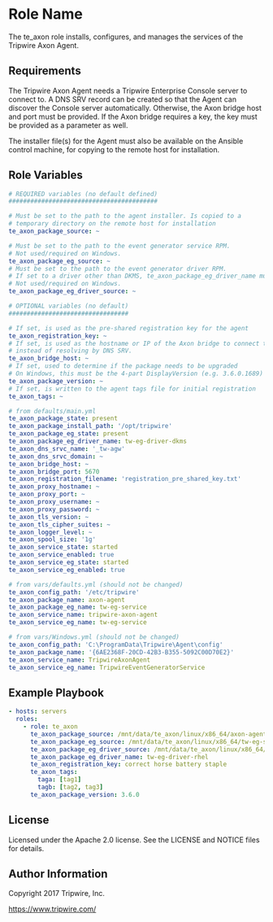 Role Name
=========

The te_axon role installs, configures, and manages the services of the
Tripwire Axon Agent.

Requirements
------------

The Tripwire Axon Agent needs a Tripwire Enterprise Console server
to connect to. A DNS SRV record can be created so that the Agent can discover
the Console server automatically. Otherwise, the Axon bridge host and port must be provided.
If the Axon bridge requires a key, the key must be provided as a parameter as well.

The installer file(s) for the Agent must also be available on the Ansible
control machine, for copying to the remote host for installation.

Role Variables
--------------

```yaml
# REQUIRED variables (no default defined)
#########################################

# Must be set to the path to the agent installer. Is copied to a
# temporary directory on the remote host for installation
te_axon_package_source: ~

# Must be set to the path to the event generator service RPM.
# Not used/required on Windows.
te_axon_package_eg_source: ~
# Must be set to the path to the event generator driver RPM.
# If set to a driver other than DKMS, te_axon_package_eg_driver_name must also be set.
# Not used/required on Windows.
te_axon_package_eg_driver_source: ~

# OPTIONAL variables (no default)
#################################

# If set, is used as the pre-shared registration key for the agent
te_axon_registration_key: ~
# If set, is used as the hostname or IP of the Axon bridge to connect to
# instead of resolving by DNS SRV.
te_axon_bridge_host: ~
# If set, used to determine if the package needs to be upgraded
# On Windows, this must be the 4-part DisplayVersion (e.g. 3.6.0.1689)
te_axon_package_version: ~
# If set, is written to the agent tags file for initial registration
te_axon_tags: ~

# from defaults/main.yml
te_axon_package_state: present
te_axon_package_install_path: '/opt/tripwire'
te_axon_package_eg_state: present
te_axon_package_eg_driver_name: tw-eg-driver-dkms
te_axon_dns_srvc_name: '_tw-agw'
te_axon_dns_srvc_domain: ~
te_axon_bridge_host: ~
te_axon_bridge_port: 5670
te_axon_registration_filename: 'registration_pre_shared_key.txt'
te_axon_proxy_hostname: ~
te_axon_proxy_port: ~
te_axon_proxy_username: ~
te_axon_proxy_password: ~
te_axon_tls_version: ~
te_axon_tls_cipher_suites: ~
te_axon_logger_level: ~
te_axon_spool_size: '1g'
te_axon_service_state: started
te_axon_service_enabled: true
te_axon_service_eg_state: started
te_axon_service_eg_enabled: true

# from vars/defaults.yml (should not be changed)
te_axon_config_path: '/etc/tripwire'
te_axon_package_name: axon-agent
te_axon_package_eg_name: tw-eg-service
te_axon_service_name: tripwire-axon-agent
te_axon_service_eg_name: tw-eg-service

# from vars/Windows.yml (should not be changed)
te_axon_config_path: 'C:\ProgramData\Tripwire\Agent\config'
te_axon_package_name: '{6AE2368F-20CD-42B3-B355-5092C00D70E2}'
te_axon_service_name: TripwireAxonAgent
te_axon_service_eg_name: TripwireEventGeneratorService
```

Example Playbook
----------------

```yaml
- hosts: servers
  roles:
    - role: te_axon
      te_axon_package_source: /mnt/data/te_axon/linux/x86_64/axon-agent-installer-linux-x64.rpm
      te_axon_package_eg_source: /mnt/data/te_axon/linux/x86_64/tw-eg-service-1.3.326-1.x86_64.rpm
      te_axon_package_eg_driver_source: /mnt/data/te_axon/linux/x86_64/tw-eg-driver-rhel-1.3.313-1.x86_64.rpm
      te_axon_package_eg_driver_name: tw-eg-driver-rhel
      te_axon_registration_key: correct horse battery staple
      te_axon_tags:
        taga: [tag1]
        tagb: [tag2, tag3]
      te_axon_package_version: 3.6.0
```

 License
 -------

 Licensed under the Apache 2.0 license. See the LICENSE and NOTICE files for details.

 Author Information
 ------------------

 Copyright 2017 Tripwire, Inc.

 https://www.tripwire.com/
